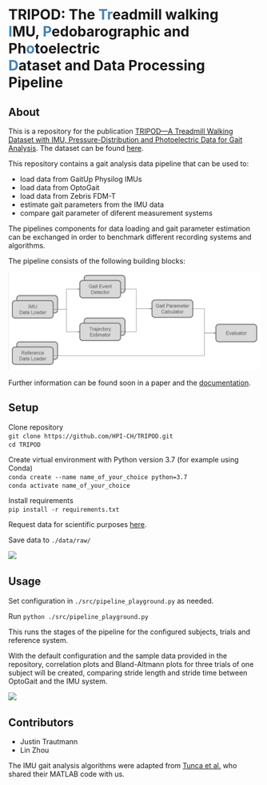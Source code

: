 # TRIPOD: The <span style="color:SteelBlue">Tr</span>eadmill walking <br><span style="color:SteelBlue">I</span>MU, <span style="color:SteelBlue">P</span>edobarographic and Ph<span style="color:SteelBlue">o</span>toelectric <br><span style="color:SteelBlue">D</span>ataset and Data Processing Pipeline

## About

This is a repository for the publication [TRIPOD—A Treadmill Walking Dataset with IMU, Pressure-Distribution and Photoelectric Data for Gait Analysis](https://doi.org/10.3390/data6090095). The dataset can be found [here](https://doi.org/10.5281/zenodo.5070771).

This repository contains a gait analysis data pipeline that can be used to:
 * load data from GaitUp Physilog IMUs 
 * load data from OptoGait
 * load data from Zebris FDM-T
 * estimate gait parameters from the IMU data
 * compare gait parameter of diferent measurement systems
 
The pipelines components for data loading and gait parameter estimation can be
exchanged in order to benchmark different recording systems and algorithms.

The pipeline consists of the following building blocks:

![](docs/pipeline_overview.png)

Further information can be found soon in a paper and the [documentation](https://hpi-ch.github.io/TRIPOD).

## Setup

Clone repository \
```git clone https://github.com/HPI-CH/TRIPOD.git``` \
```cd TRIPOD```

Create virtual environment with Python version 3.7 (for example using Conda) \
```conda create --name name_of_your_choice python=3.7``` \
```conda activate name_of_your_choice```

Install requirements \
```pip install -r requirements.txt```

Request data for scientific purposes [here](https://doi.org/10.5281/zenodo.5070771).

Save data to ```./data/raw/```

![](docs/data_recording.gif)

## Usage

Set configuration in ```./src/pipeline_playground.py``` as needed.

Run ```python ./src/pipeline_playground.py```

This runs the stages of the pipeline for the configured subjects, trials and reference system.

With the default configuration and the sample data provided in the repository, correlation plots and Bland-Altmann plots for three trials of one subject will be created, comparing stride length and stride time between OptoGait and the IMU system.

![](docs/example_outputs.jpg)


## Contributors

* Justin Trautmann
* Lin Zhou

The IMU gait analysis algorithms were adapted from [Tunca et al.](https://doi.org/10.3390/s17040825) who shared their MATLAB code with us.
